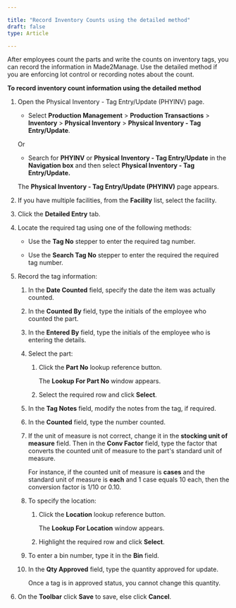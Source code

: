 ```yaml
---

title: "Record Inventory Counts using the detailed method"
draft: false
type: Article

---
```


After employees count the parts and write the counts on inventory tags, you can record the information in Made2Manage. Use the detailed method if you are enforcing lot control or recording notes about the count.

**To record inventory count information using the detailed method**

1. Open the Physical Inventory - Tag Entry/Update (PHYINV) page.

    - Select **Production Management** > **Production Transactions** > **Inventory** > **Physical Inventory** > **Physical Inventory - Tag Entry/Update**.

    Or

    - Search for **PHYINV** or **Physical Inventory - Tag Entry/Update** in the **Navigation box** and then select **Physical Inventory - Tag Entry/Update.**

   The **Physical Inventory - Tag Entry/Update (PHYINV)** page appears.

2. If you have multiple facilities, from the **Facility** list, select the facility.

3. Click the **Detailed Entry** tab.

4. Locate the required tag using one of the following methods:

    - Use the **Tag No** stepper to enter the required tag number.

    - Use the **Search Tag No** stepper to enter the required the required tag number.

5. Record the tag information:

    1. In the **Date Counted** field, specify the date the item was actually counted.

    2. In the **Counted By** field, type the initials of the employee who counted the part.

    3. In the **Entered By** field, type the initials of the employee who is entering the details.

    4. Select the part:

        1. Click the **Part No** lookup reference button.

            The **Lookup For Part No** window appears.

        2. Select the required row and click **Select**.

    5. In the **Tag Notes** field, modify the notes from the tag, if required.

    6. In the **Counted** field, type the number counted.

    7. If the unit of measure is not correct, change it in the **stocking unit of measure** field. Then in the **Conv Factor** field, type the factor that converts the counted unit of measure to the part's standard unit of measure.

        For instance, if the counted unit of measure is **cases** and the standard unit of measure is **each** and 1 case equals 10 each, then the conversion factor is 1/10 or 0.10.

    8. To specify the location:

        1. Click the **Location** lookup reference button.

            The **Lookup For Location** window appears.

        2. Highlight the required row and click **Select**.

    9. To enter a bin number, type it in the **Bin** field.

    10. In the **Qty Approved** field, type the quantity approved for update.

        Once a tag is in approved status, you cannot change this quantity.

6. On the **Toolbar** click **Save** to save, else click **Cancel**.

​